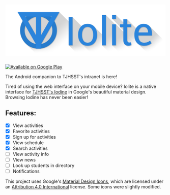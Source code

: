 ![Iolite](./logo.png)
======

[![Available on Google Play](http://developer.android.com/images/brand/en_app_rgb_wo_60.png)](https://play.google.com/store/apps/details?id=com.el1t.iolite)

The Android companion to TJHSST's intranet is here!

Tired of using the web interface on your mobile device? Iolite is a native interface for [TJHSST's Iodine](https://iodine.tjhsst.edu/) in Google's beautiful material design. Browsing Iodine has never been easier!

## Features:
- [x] View activities
- [x] Favorite activities
- [x] Sign up for activities
- [x] View schedule
- [x] Search activities
- [ ] View activity info
- [ ] View news
- [ ] Look up students in directory
- [ ] Notifications

This project uses Google's [Material Design Icons](https://github.com/google/material-design-icons), which are licensed under an [Attribution 4.0 International](http://creativecommons.org/licenses/by/4.0/) license. Some icons were slightly modified.